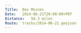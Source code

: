 ```yaml
---
Title:	Des Moines
Date:	2014-06-21T20:00:00+PDT
Distance:	50.3 miles
Route:	tracks/2014-06-21.geojson
---
```


